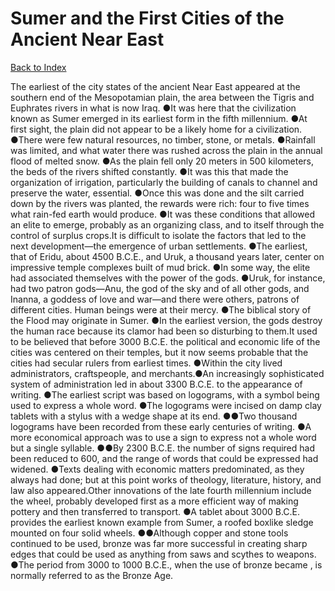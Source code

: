 # Sumer and the First Cities of the Ancient Near East
[Back to Index](https://github.com/windows10010/tpoExtractor/blob/master/README.md)

The earliest of the city states of the ancient Near East appeared at the southern end of the Mesopotamian plain, the area between the Tigris and Euphrates rivers in what is now Iraq. ●It was here that the civilization known as Sumer emerged in its earliest form in the fifth millennium. ●At first sight, the plain did not appear to be a likely home for a civilization. ●There were few natural resources, no timber, stone, or metals. ●Rainfall was limited, and what water there was rushed across the plain in the annual flood of melted snow. ●As the plain fell only 20 meters in 500 kilometers, the beds of the rivers shifted constantly. ●It was this that made the organization of irrigation, particularly the building of canals to channel and preserve the water, essential. ●Once this was done and the silt carried down by the rivers was planted, the rewards were rich: four to five times what rain-fed earth would produce. ●It was these conditions that allowed an elite to emerge, probably as an organizing class, and to itself through the control of surplus crops.It is difficult to isolate the factors that led to the next development—the emergence of urban settlements. ●The earliest, that of Eridu, about 4500 B.C.E., and Uruk, a thousand years later, center on impressive temple complexes built of mud brick. ●In some way, the elite had associated themselves with the power of the gods. ●Uruk, for instance, had two patron gods—Anu, the god of the sky and of all other gods, and Inanna, a goddess of love and war—and there were others, patrons of different cities. Human beings were at their mercy. ●The biblical story of the Flood may originate in Sumer. ●In the earliest version, the gods destroy the human race because its clamor had been so disturbing to them.It used to be believed that before 3000 B.C.E. the political and economic life of the cities was centered on their temples, but it now seems probable that the cities had secular rulers from earliest times. ●Within the city lived administrators, craftspeople, and merchants.●An increasingly sophisticated system of administration led in about 3300 B.C.E. to the appearance of writing. ●The earliest script was based on logograms, with a symbol being used to express a whole word. ●The logograms were incised on damp clay tablets with a stylus with a wedge shape at its end. ●●Two thousand logograms have been recorded from these early centuries of writing. ●A more economical approach was to use a sign to express not a whole word but a single syllable. ●●By 2300 B.C.E. the number of signs required had been reduced to 600, and the range of words that could be expressed had widened. ●Texts dealing with economic matters predominated, as they always had done; but at this point works of theology, literature, history, and law also appeared.Other innovations of the late fourth millennium include the wheel, probably developed first as a more efficient way of making pottery and then transferred to transport. ●A tablet about 3000 B.C.E. provides the earliest known example from Sumer, a roofed boxlike sledge mounted on four solid wheels. ●●Although copper and stone tools continued to be used, bronze was far more successful in creating sharp edges that could be used as anything from saws and scythes to weapons. ●The period from 3000 to 1000 B.C.E., when the use of bronze became , is normally referred to as the Bronze Age.